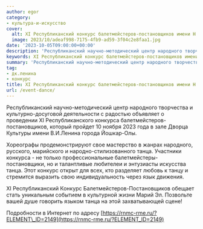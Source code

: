 ```yaml
---
author: egor
category:
- культура-и-искусство
cover:
  alt: XI Республиканский конкурс балетмейстеров-постановщиков имени Н.П.Дружининой-Кузнецовой
  image: 2023/10/adeaf998-7175-4fb9-ad59-3f04c2e8faa1.jpg
date: '2023-10-05T09:00:00+00:00'
description: 'Республиканский научно-методический центр народного творчества и культурно-досуговой деятельности с радостью объявляет о проведении XI Республиканского...'
keywords: XI Республиканский конкурс балетмейстеров-постановщиков имени НПДружининой-Кузнецовой, дкленина, конкурс, танца, республиканский, народного, конкурса, балетмейстеров, постановщиков, научно, методический, центр, творчества, культурно, досуговой, деятельности, радостью
summary: 'Республиканский научно-методический центр народного творчества и культурно-досуговой деятельности с радостью объявляет о проведении XI Республиканского...'
tag:
- дк.ленина
- конкурс
title: XI Республиканский конкурс балетмейстеров-постановщиков имени Н.П.Дружининой-Кузнецовой
url: /event-dance/
---
```


Республиканский научно-методический центр народного творчества и культурно-досуговой деятельности с радостью объявляет о проведении XI Республиканского конкурса балетмейстеров-постановщиков, который пройдет 10 ноября 2023 года в зале Дворца Культуры имени В.И.Ленина города Йошкар-Олы.

Хореографы продемонстрируют свое мастерство в жанрах народного, русского, марийского и народно\-стилизованного танца. Участники конкурса \- не только профессиональные балетмейстеры-постановщики, но и талантливые любителеи и энтузиасты искусства танца. Этот конкурс открыт для всех, кто разделяет любовь к танцу и стремится выразить свою индивидуальность через язык движения.

XI Республиканский Конкурс Балетмейстеров-Постановщиков обещает стать уникальным событием в культурной жизни Марий Эл. Позвольте вашей душе говорить языком танца на этой захватывающей сцене!

Подробности в Интернет по адресу [https://rnmc-rme.ru/?ELEMENT\_ID=2149](https://rnmc-rme.ru/?ELEMENT_ID=2149)